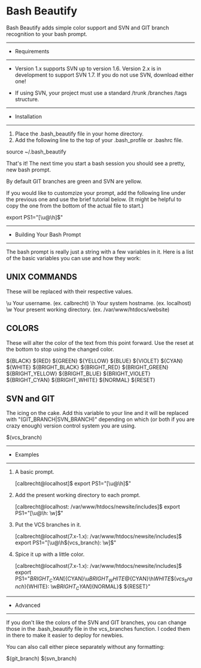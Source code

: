 Bash Beautify
================================================================================
Bash Beautify adds simple color support and SVN and GIT branch recognition to
your bash prompt.

--------------------------------------------------------------------------------
+ Requirements
--------------------------------------------------------------------------------
- Version 1.x supports SVN up to version 1.6.  Version 2.x is in development to
  support SVN 1.7.  If you do not use SVN, download either one!

- If using SVN, your project must use a standard /trunk /branches /tags
  structure.

--------------------------------------------------------------------------------
+ Installation
--------------------------------------------------------------------------------
1. Place the .bash_beautify file in your home directory.
2. Add the following line to the top of your .bash_profile or .bashrc file.

source ~/.bash_beautify

That's it!  The next time you start a bash session you should see a pretty, new
bash prompt.

By default GIT branches are green and SVN are yellow.

If you would like to customzize your prompt, add the following line
under the previous one and use the brief tutorial below. (It might be helpful to
copy the one from the bottom of the actual file to start.)

export PS1="[\u@\h]\$"

--------------------------------------------------------------------------------
+ Building Your Bash Prompt
--------------------------------------------------------------------------------
The bash prompt is really just a string with a few variables in it.  Here is a
list of the basic variables you can use and how they work:

UNIX COMMANDS
-------------
These will be replaced with their respective values.

\u    Your username. (ex. calbrecht)
\h    Your system hostname. (ex. localhost)
\w    Your present working directory. (ex. /var/www/htdocs/website)

COLORS
------
These will alter the color of the text from this point forward.  Use the reset
at the bottom to stop using the changed color.

${BLACK}
${RED}
${GREEN}
${YELLOW}
${BLUE}
${VIOLET}
${CYAN}
${WHITE}
${BRIGHT_BLACK}
${BRIGHT_RED}
${BRIGHT_GREEN}
${BRIGHT_YELLOW}
${BRIGHT_BLUE}
${BRIGHT_VIOLET}
${BRIGHT_CYAN}
${BRIGHT_WHITE}
${NORMAL}
${RESET}

SVN and GIT
-----------
The icing on the cake.  Add this variable to your line and it will be replaced
with "(GIT_BRANCH|SVN_BRANCH)" depending on which (or both if you are crazy
enough) version control system you are using.

$(vcs_branch)

--------------------------------------------------------------------------------
+ Examples
--------------------------------------------------------------------------------
1. A basic prompt.

   [calbrecht@localhost]$
   export PS1="[\u@\h]\$"


2. Add the present working directory to each prompt.

   [calbrecht@localhost: /var/www/htdocs/newsite/includes]$
   export PS1="[\u@\h: \w]\$"


3. Put the VCS branches in it.

   [calbrecht@localhost(7.x-1.x): /var/www/htdocs/newsite/includes]$
   export PS1="[\u@\h$(vcs_branch): \w]\$"


4. Spice it up with a little color.

   [calbrecht@localhost(7.x-1.x): /var/www/htdocs/newsite/includes]$
   export PS1="${BRIGHT_CYAN}[${CYAN}\u${BRIGHT_WHITE}@${CYAN}\h${WHITE}\$(vcs_branch)${WHITE}: \w${BRIGHT_CYAN}]${NORMAL}\$ ${RESET}"


--------------------------------------------------------------------------------
+ Advanced
--------------------------------------------------------------------------------
If you don't like the colors of the SVN and GIT branches, you can change those
in the .bash_beautify file in the vcs_branches function.  I coded them in there
to make it easier to deploy for newbies.

You can also call either piece separately without any formatting:

$(git_branch)
$(svn_branch)
